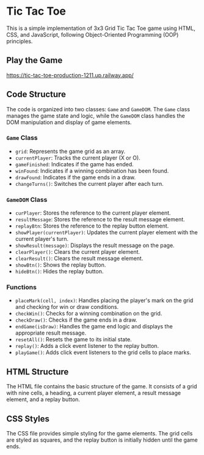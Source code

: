 # Tic Tac Toe 
This is a simple implementation of 3x3 Grid Tic Tac Toe game using HTML, CSS, and JavaScript, following Object-Oriented Programming (OOP) principles.

## Play the Game
https://tic-tac-toe-production-1211.up.railway.app/

## Code Structure
The code is organized into two classes: `Game` and `GameDOM`. The `Game` class manages the game state and logic, while the `GameDOM` class handles the DOM manipulation and display of game elements.

### `Game` Class

- `grid`: Represents the game grid as an array.
- `currentPlayer`: Tracks the current player (X or O).
- `gameFinished`: Indicates if the game has ended.
- `winFound`: Indicates if a winning combination has been found.
- `drawFound`: Indicates if the game ends in a draw.
- `changeTurns()`: Switches the current player after each turn.

### `GameDOM` Class

- `curPlayer`: Stores the reference to the current player element.
- `resultMessage`: Stores the reference to the result message element.
- `replayBtn`: Stores the reference to the replay button element.
- `showPlayer(currentPlayer)`: Updates the current player element with the current player's turn.
- `showResult(message)`: Displays the result message on the page.
- `clearPlayer()`: Clears the current player element.
- `clearResult()`: Clears the result message element.
- `showBtn()`: Shows the replay button.
- `hideBtn()`: Hides the replay button.

### Functions

- `placeMark(cell, index)`: Handles placing the player's mark on the grid and checking for win or draw conditions.
- `checkWin()`: Checks for a winning combination on the grid.
- `checkDraw()`: Checks if the game ends in a draw.
- `endGame(isDraw)`: Handles the game end logic and displays the appropriate result message.
- `resetAll()`: Resets the game to its initial state.
- `replay()`: Adds a click event listener to the replay button.
- `playGame()`: Adds click event listeners to the grid cells to place marks.

## HTML Structure

The HTML file contains the basic structure of the game. It consists of a grid with nine cells, a heading, a current player element, a result message element, and a replay button.

## CSS Styles

The CSS file provides simple styling for the game elements. The grid cells are styled as squares, and the replay button is initially hidden until the game ends.
